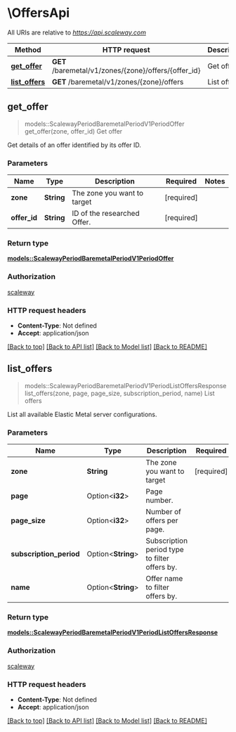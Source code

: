 # \OffersApi

All URIs are relative to *https://api.scaleway.com*

Method | HTTP request | Description
------------- | ------------- | -------------
[**get_offer**](OffersApi.md#get_offer) | **GET** /baremetal/v1/zones/{zone}/offers/{offer_id} | Get offer
[**list_offers**](OffersApi.md#list_offers) | **GET** /baremetal/v1/zones/{zone}/offers | List offers



## get_offer

> models::ScalewayPeriodBaremetalPeriodV1PeriodOffer get_offer(zone, offer_id)
Get offer

Get details of an offer identified by its offer ID.

### Parameters


Name | Type | Description  | Required | Notes
------------- | ------------- | ------------- | ------------- | -------------
**zone** | **String** | The zone you want to target | [required] |
**offer_id** | **String** | ID of the researched Offer. | [required] |

### Return type

[**models::ScalewayPeriodBaremetalPeriodV1PeriodOffer**](scaleway.baremetal.v1.Offer.md)

### Authorization

[scaleway](../README.md#scaleway)

### HTTP request headers

- **Content-Type**: Not defined
- **Accept**: application/json

[[Back to top]](#) [[Back to API list]](../README.md#documentation-for-api-endpoints) [[Back to Model list]](../README.md#documentation-for-models) [[Back to README]](../README.md)


## list_offers

> models::ScalewayPeriodBaremetalPeriodV1PeriodListOffersResponse list_offers(zone, page, page_size, subscription_period, name)
List offers

List all available Elastic Metal server configurations.

### Parameters


Name | Type | Description  | Required | Notes
------------- | ------------- | ------------- | ------------- | -------------
**zone** | **String** | The zone you want to target | [required] |
**page** | Option<**i32**> | Page number. |  |
**page_size** | Option<**i32**> | Number of offers per page. |  |
**subscription_period** | Option<**String**> | Subscription period type to filter offers by. |  |[default to unknown_subscription_period]
**name** | Option<**String**> | Offer name to filter offers by. |  |

### Return type

[**models::ScalewayPeriodBaremetalPeriodV1PeriodListOffersResponse**](scaleway.baremetal.v1.ListOffersResponse.md)

### Authorization

[scaleway](../README.md#scaleway)

### HTTP request headers

- **Content-Type**: Not defined
- **Accept**: application/json

[[Back to top]](#) [[Back to API list]](../README.md#documentation-for-api-endpoints) [[Back to Model list]](../README.md#documentation-for-models) [[Back to README]](../README.md)

